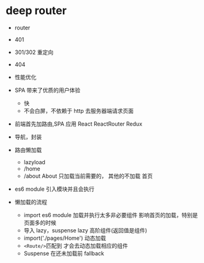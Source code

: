 # deep router

- router
- 401
- 301/302 重定向
- 404
- 性能优化

- SPA 带来了优质的用户体验
  - 快
  - 不会白屏，不依赖于 http 去服务器端请求页面
- 前端首先加路由,SPA 应用
  React
  ReactRouter
  Redux
- 导航，封装
- 路由懒加载
  - lazyload
  - /home
  - /about About
  只加载当前需要的，
  其他的不加载
  首页
- es6 module 引入模块并且会执行
- 懒加载的流程
  - import es6 module 加载并执行太多非必要组件
    影响首页的加载，特别是页面多的时候
  - 导入 lazy，suspense
    lazy 高阶组件(返回值是组件)
  - import('./pages/Home') 动态加载
  - ``<Route/>``匹配到 才会去动态加载相应的组件
  - Suspense 在还未加载前 fallback
